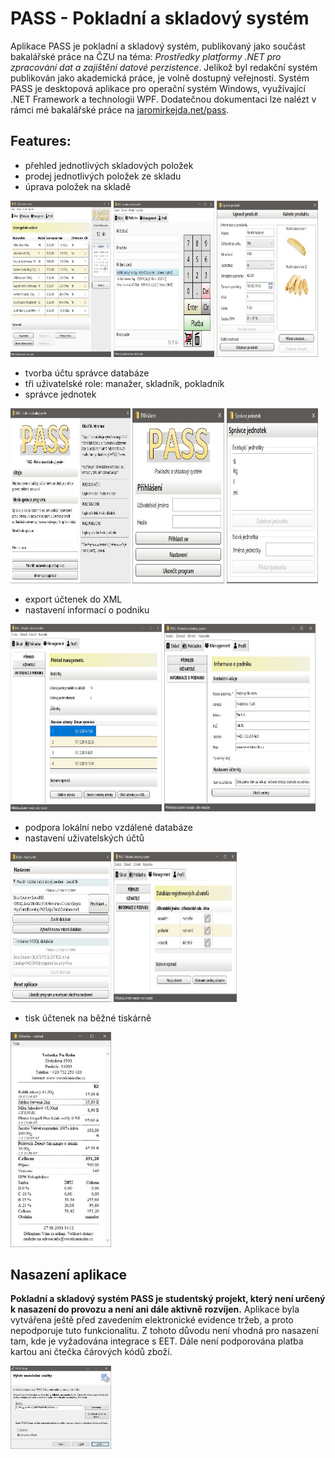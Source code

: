 # PASS - Pokladní a skladový systém
Aplikace PASS je pokladní a skladový systém, publikovaný jako součást bakalářské práce na ČZU na téma: *Prostředky platformy .NET pro zpracování dat a zajištění datové perzistence*. Jelikož byl redakční systém publikován jako akademická práce, je volně dostupný veřejnosti. Systém PASS je desktopová aplikace pro operační systém Windows, využívající .NET Framework a technologii WPF. Dodatečnou dokumentaci lze nalézt v rámci mé bakalářské práce na <a href="https://jaromirkejda.net/pass" title="Jaromír Kejda"> jaromirkejda.net/pass</a>.

## Features:
* přehled jednotlivých skladových položek
* prodej jednotlivých položek ze skladu
* úprava položek na skladě

<p float="left">
  <img  src="https://github.com/kejdajar/PASS/blob/master/resources/hlavni_okno.jpg" width="32%" height="250px" />
  <img  src="https://github.com/kejdajar/PASS/blob/master/resources/pokladna.jpg" width="32%" height="250px" /> 
  <img  src="https://github.com/kejdajar/PASS/blob/master/resources/uprava_produktu.jpg" width="32%" height="250px" />
</p>

* tvorba účtu správce databáze
* tři uživatelské role: manažer, skladník, pokladník
* správce jednotek

<p float="left">
  <img  src="https://github.com/kejdajar/PASS/blob/master/resources/prvni_spusteni.jpg" width="38%" height="280px" />
  <img  src="https://github.com/kejdajar/PASS/blob/master/resources/prihlasovaci_okno.jpg" width="29%" height="280px" />
  <img  src="https://github.com/kejdajar/PASS/blob/master/resources/spravce_jednotek.jpg" width="29%" height="280px" /> 
</p>


* export účtenek do XML
* nastavení informací o podniku

<p float="left"> 
  <img  src="https://github.com/kejdajar/PASS/blob/master/resources/sekce_management.jpg" width="48%" height="300px" />
  <img  src="https://github.com/kejdajar/PASS/blob/master/resources/info_o_podniku.jpg" width="48%" height="300px" /> 
</p>

* podpora lokální nebo vzdálené databáze
* nastavení uživatelských účtů

<p float="left">   
  <img  src="https://github.com/kejdajar/PASS/blob/master/resources/nastaveni_databaze.jpg" width="32%" height="240px" />  
    <img  src="https://github.com/kejdajar/PASS/blob/master/resources/uzivatele.jpg" width="39%" height="240px" />
</p>

* tisk účtenek na běžné tiskárně

<p float="left">   
  <img  src="https://github.com/kejdajar/PASS/blob/master/resources/uctenka.jpg" width="32%"  />    
</p>



## Nasazení aplikace

__Pokladní a skladový systém PASS je studentský projekt, který není určený k nasazení do provozu a není ani dále aktivně rozvíjen.__ Aplikace byla vytvářena ještě před zavedením elektronické evidence tržeb, a proto nepodporuje tuto funkcionalitu. Z tohoto důvodu není vhodná pro nasazení tam, kde je vyžadována integrace s EET. Dále není podporována platba kartou ani čtečka čárových kódů zboží.

<p float="left">   
  <img  src="https://github.com/kejdajar/PASS/blob/master/resources/instalace.jpg" width="32%"  />    
</p>
